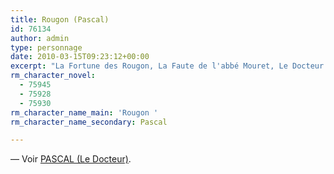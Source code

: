 ```yaml
---
title: Rougon (Pascal)
id: 76134
author: admin
type: personnage
date: 2010-03-15T09:23:12+00:00
excerpt: "La Fortune des Rougon, La Faute de l'abbé Mouret, Le Docteur Pascal"
rm_character_novel:
  - 75945
  - 75928
  - 75930
rm_character_name_main: 'Rougon '
rm_character_name_secondary: Pascal

---
```

— Voir <a href="/personnage/pascal-le-docteur/" target="_self">PASCAL (Le Docteur)</a>.